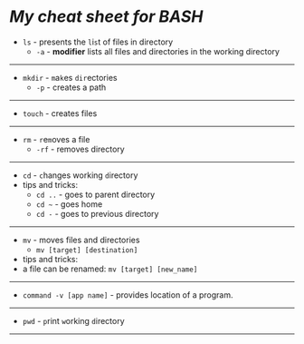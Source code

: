# ***My cheat sheet for BASH***

* `ls` - presents the `l`i`s`t of files in directory
    * `-a` - **modifier** lists all files and directories in the working directory
---
* `mkdir` - `m`a`k`es `dir`ectories
  * `-p` - creates a path
---
* `touch` - creates files
---
* `rm` - `r`e`m`oves a file 
    * `-rf` - removes directory
---
* `cd` - `c`hanges working `d`irectory
* tips and tricks:
    * `cd ..` - goes to parent directory
    * `cd ~` - goes home
    * `cd -` - goes to previous directory
---
* `mv` - moves files and directories
    * `mv [target] [destination]`
* tips and tricks:
 * a file can be renamed: `mv [target] [new_name]`
---
* `command -v [app name]` - provides location of a program.
---
* `pwd` - `p`rint `w`orking `d`irectory
---
